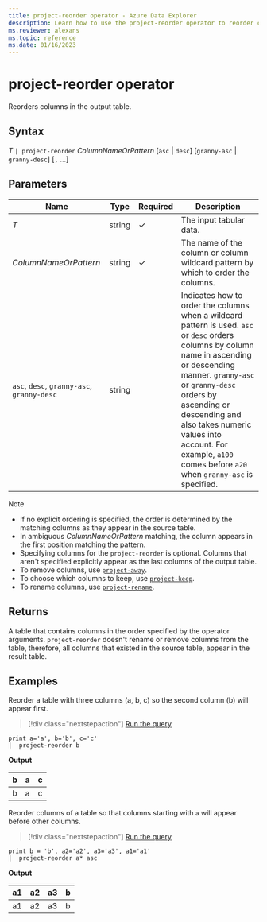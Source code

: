 ```yaml
---
title: project-reorder operator - Azure Data Explorer
description: Learn how to use the project-reorder operator to reorder columns in the output table.
ms.reviewer: alexans
ms.topic: reference
ms.date: 01/16/2023
---
```

# project-reorder operator

Reorders columns in the output table.

## Syntax

*T* `| project-reorder` *ColumnNameOrPattern* [`asc` | `desc`] [`granny-asc` | `granny-desc`] [`,` ...]

## Parameters

| Name | Type | Required | Description |
|--|--|--|--|
| *T* | string | &check; | The input tabular data.|
| *ColumnNameOrPattern* | string | &check; | The name of the column or column wildcard pattern by which to order the columns. |
| `asc`, `desc`, `granny-asc`, `granny-desc` | string | | Indicates how to order the columns when a wildcard pattern is used. `asc` or `desc` orders columns by column name in ascending or descending manner. `granny-asc` or `granny-desc` orders by ascending or descending and also takes numeric values into account. For example, `a100` comes before `a20` when `granny-asc` is specified.|

> [!NOTE]
>
> * If no explicit ordering is specified, the order is determined by the matching columns as they appear in the source table.
> * In ambiguous *ColumnNameOrPattern* matching, the column appears in the first position matching the pattern.
> * Specifying columns for the `project-reorder` is optional. Columns that aren't specified explicitly appear as the last columns of the output table.
> * To remove columns, use [`project-away`](projectawayoperator.md).
> * To choose which columns to keep, use [`project-keep`](project-keep-operator.md).
> * To rename columns, use [`project-rename`](projectrenameoperator.md).

## Returns

A table that contains columns in the order specified by the operator arguments. `project-reorder` doesn't rename or remove columns from the table, therefore, all columns that existed in the source table, appear in the result table.

## Examples

Reorder a table with three columns (a, b, c) so the second column (b) will appear first.

> [!div class="nextstepaction"]
> <a href="https://dataexplorer.azure.com/clusters/help/databases/Samples?query=H4sIAAAAAAAAAysoyswrUUi0VU9U11FIslVPAlLJturJ6rxcNQoKBUX5WanJJbpFqflFKalFCkkA1H2l7S8AAAA=" target="_blank">Run the query</a>

```kusto
print a='a', b='b', c='c'
|  project-reorder b
```

**Output**

|b|a|c|
|---|---|---|
|b|a|c|

Reorder columns of a table so that columns starting with `a` will appear before other columns.

> [!div class="nextstepaction"]
> <a href="https://dataexplorer.azure.com/clusters/help/databases/Samples?query=H4sIAAAAAAAAAysoyswrUUhSsFVQT1LXUUg0slVPNAIxjIEMYxDDEMgwVOflqlFQKCjKz0pNLtEtSs0vSkktUkjUUkgsTgYAJU2yOEMAAAA=" target="_blank">Run the query</a>

```kusto
print b = 'b', a2='a2', a3='a3', a1='a1'
|  project-reorder a* asc
```

**Output**

|a1|a2|a3|b|
|---|---|---|---|
|a1|a2|a3|b|
